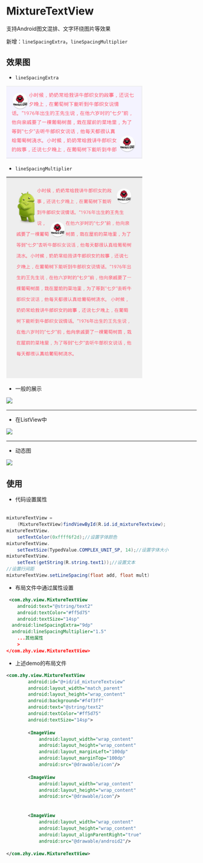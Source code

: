 # MixtureTextView
支持Android图文混排、文字环绕图片等效果

新增：`lineSpacingExtra`，`lineSpacingMultiplier`

## 效果图

* `lineSpacingExtra`

<img src="lineSpacingExtra.png" width="360px"/>

* `lineSpacingMultiplier`

<img src="lineSpacingMultiplier.png" width="360px"/>

* 一般的展示

<img src="mixture.png" width="360px"/>

---

* 在ListView中

<img src="listview.png" width="360px"/>

---

* 动态图

<img src="mixture2.gif" width="360px"/>

## 使用

* 代码设置属性

```java

mixtureTextView = 
	(MixtureTextView)findViewById(R.id.id_mixtureTextview);
mixtureTextView.
	setTextColor(0xffff6f2d);//设置字体颜色
mixtureTextView.
	setTextSize(TypedValue.COMPLEX_UNIT_SP, 14);//设置字体大小
mixtureTextView.
	setText(getString(R.string.text1));//设置文本
//设置行间距
mixtureTextView.setLineSpacing(float add, float mult)
```

* 布局文件中通过属性设置

```xml
 <com.zhy.view.MixtureTextView
	android:text="@string/text2"
	android:textColor="#ff5d75"
	android:textSize="14sp"
  android:lineSpacingExtra="9dp"
  android:lineSpacingMultiplier="1.5"
	...其他属性
	>
</com.zhy.view.MixtureTextView>
```

* 上述demo的布局文件

```xml
<com.zhy.view.MixtureTextView
        android:id="@+id/id_mixtureTextview"
        android:layout_width="match_parent"
        android:layout_height="wrap_content"
        android:background="#f4f3ff"
        android:text="@string/text2"
        android:textColor="#ff5d75"
        android:textSize="14sp">

        <ImageView
            android:layout_width="wrap_content"
            android:layout_height="wrap_content"
            android:layout_marginLeft="100dp"
            android:layout_marginTop="100dp"
            android:src="@drawable/icon"/>

        <ImageView
            android:layout_width="wrap_content"
            android:layout_height="wrap_content"
            android:src="@drawable/icon"/>


        <ImageView
            android:layout_width="wrap_content"
            android:layout_height="wrap_content"
            android:layout_alignParentRight="true"
            android:src="@drawable/android2"/>

</com.zhy.view.MixtureTextView>

```
